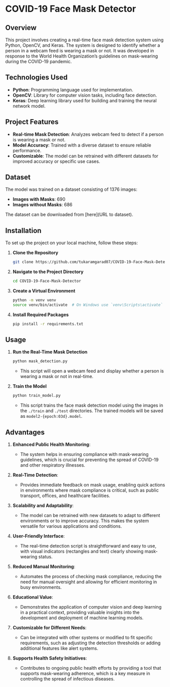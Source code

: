 # COVID-19 Face Mask Detector

## Overview

This project involves creating a real-time face mask detection system using Python, OpenCV, and Keras. The system is designed to identify whether a person in a webcam feed is wearing a mask or not. It was developed in response to the World Health Organization’s guidelines on mask-wearing during the COVID-19 pandemic.

## Technologies Used

- **Python**: Programming language used for implementation.
- **OpenCV**: Library for computer vision tasks, including face detection.
- **Keras**: Deep learning library used for building and training the neural network model.

## Project Features

- **Real-time Mask Detection**: Analyzes webcam feed to detect if a person is wearing a mask or not.
- **Model Accuracy**: Trained with a diverse dataset to ensure reliable performance.
- **Customizable**: The model can be retrained with different datasets for improved accuracy or specific use cases.

## Dataset

The model was trained on a dataset consisting of 1376 images:
- **Images with Masks**: 690
- **Images without Masks**: 686

The dataset can be downloaded from [here](URL to dataset).

## Installation

To set up the project on your local machine, follow these steps:

1. **Clone the Repository**

    ```bash
    git clone https://github.com/tukaramgarad07/COVID-19-Face-Mask-Detector.git
    ```

2. **Navigate to the Project Directory**

    ```bash
    cd COVID-19-Face-Mask-Detector
    ```

3. **Create a Virtual Environment**

    ```bash
    python -m venv venv
    source venv/bin/activate  # On Windows use `venv\Scripts\activate`
    ```

4. **Install Required Packages**

    ```bash
    pip install -r requirements.txt
    ```

## Usage

1. **Run the Real-Time Mask Detection**

    ```bash
    python mask_detection.py
    ```

    - This script will open a webcam feed and display whether a person is wearing a mask or not in real-time.

2. **Train the Model**

    ```bash
    python train_model.py
    ```

    - This script trains the face mask detection model using the images in the `./train` and `./test` directories. The trained models will be saved as `model2-{epoch:03d}.model`.






## Advantages

1. **Enhanced Public Health Monitoring**: 
   - The system helps in ensuring compliance with mask-wearing guidelines, which is crucial for preventing the spread of COVID-19 and other respiratory illnesses.

2. **Real-Time Detection**:
   - Provides immediate feedback on mask usage, enabling quick actions in environments where mask compliance is critical, such as public transport, offices, and healthcare facilities.

3. **Scalability and Adaptability**:
   - The model can be retrained with new datasets to adapt to different environments or to improve accuracy. This makes the system versatile for various applications and conditions.

4. **User-Friendly Interface**:
   - The real-time detection script is straightforward and easy to use, with visual indicators (rectangles and text) clearly showing mask-wearing status.

5. **Reduced Manual Monitoring**:
   - Automates the process of checking mask compliance, reducing the need for manual oversight and allowing for efficient monitoring in busy environments.

6. **Educational Value**:
   - Demonstrates the application of computer vision and deep learning in a practical context, providing valuable insights into the development and deployment of machine learning models.

7. **Customizable for Different Needs**:
   - Can be integrated with other systems or modified to fit specific requirements, such as adjusting the detection thresholds or adding additional features like alert systems.

8. **Supports Health Safety Initiatives**:
   - Contributes to ongoing public health efforts by providing a tool that supports mask-wearing adherence, which is a key measure in controlling the spread of infectious diseases.
